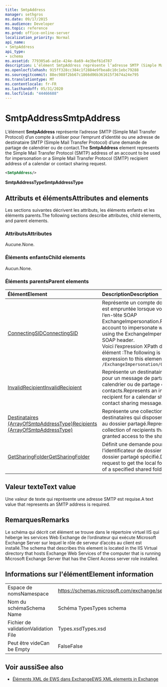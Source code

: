 ```yaml
---
title: SmtpAddress
manager: sethgros
ms.date: 09/17/2015
ms.audience: Developer
ms.topic: reference
ms.prod: office-online-server
localization_priority: Normal
api_name:
- SmtpAddress
api_type:
- schema
ms.assetid: 779305a6-ad1e-424e-8a69-4e3bef61d787
description: L’élément SmtpAddress représente l’adresse SMTP (Simple Mail Transfer Protocol) d’un compte à utiliser pour l’emprunt d’identité ou une adresse de destinataire SMTP (Simple Mail Transfer Protocol) d’une demande de partage de calendrier ou de contact.
ms.openlocfilehash: 915ff328cc384c1f2884e9fbea8c10c1ebc79288
ms.sourcegitcommit: 88ec988f2bb67c1866d06b361615f3674a24e795
ms.translationtype: MT
ms.contentlocale: fr-FR
ms.lasthandoff: 05/31/2020
ms.locfileid: "44466688"
---
```

# <a name="smtpaddress"></a><span data-ttu-id="9432e-103">SmtpAddress</span><span class="sxs-lookup"><span data-stu-id="9432e-103">SmtpAddress</span></span>

<span data-ttu-id="9432e-104">L’élément **SmtpAddress** représente l’adresse SMTP (Simple Mail Transfer Protocol) d’un compte à utiliser pour l’emprunt d’identité ou une adresse de destinataire SMTP (Simple Mail Transfer Protocol) d’une demande de partage de calendrier ou de contact.</span><span class="sxs-lookup"><span data-stu-id="9432e-104">The **SmtpAddress** element represents the Simple Mail Transfer Protocol (SMTP) address of an account to be used for impersonation or a Simple Mail Transfer Protocol (SMTP) recipient address of a calendar or contact sharing request.</span></span> 
  
```xml
<SmtpAddress/>
```

<span data-ttu-id="9432e-105">**SmtpAddressType**</span><span class="sxs-lookup"><span data-stu-id="9432e-105">**SmtpAddressType**</span></span>

## <a name="attributes-and-elements"></a><span data-ttu-id="9432e-106">Attributs et éléments</span><span class="sxs-lookup"><span data-stu-id="9432e-106">Attributes and elements</span></span>

<span data-ttu-id="9432e-107">Les sections suivantes décrivent les attributs, les éléments enfants et les éléments parents.</span><span class="sxs-lookup"><span data-stu-id="9432e-107">The following sections describe attributes, child elements, and parent elements.</span></span>
  
### <a name="attributes"></a><span data-ttu-id="9432e-108">Attributs</span><span class="sxs-lookup"><span data-stu-id="9432e-108">Attributes</span></span>

<span data-ttu-id="9432e-109">Aucune.</span><span class="sxs-lookup"><span data-stu-id="9432e-109">None.</span></span>
  
### <a name="child-elements"></a><span data-ttu-id="9432e-110">Éléments enfants</span><span class="sxs-lookup"><span data-stu-id="9432e-110">Child elements</span></span>

<span data-ttu-id="9432e-111">Aucun.</span><span class="sxs-lookup"><span data-stu-id="9432e-111">None.</span></span>
  
### <a name="parent-elements"></a><span data-ttu-id="9432e-112">Éléments parents</span><span class="sxs-lookup"><span data-stu-id="9432e-112">Parent elements</span></span>

|<span data-ttu-id="9432e-113">**Élément**</span><span class="sxs-lookup"><span data-stu-id="9432e-113">**Element**</span></span>|<span data-ttu-id="9432e-114">**Description**</span><span class="sxs-lookup"><span data-stu-id="9432e-114">**Description**</span></span>|
|:-----|:-----|
|[<span data-ttu-id="9432e-115">ConnectingSID</span><span class="sxs-lookup"><span data-stu-id="9432e-115">ConnectingSID</span></span>](connectingsid.md) <br/> |<span data-ttu-id="9432e-116">Représente un compte dont l’identité est empruntée lorsque vous utilisez l’en-tête SOAP ExchangeImpersonation.</span><span class="sxs-lookup"><span data-stu-id="9432e-116">Represents an account to impersonate when you are using the ExchangeImpersonation SOAP header.</span></span>  <br/> <span data-ttu-id="9432e-117">Voici l’expression XPath de cet élément :</span><span class="sxs-lookup"><span data-stu-id="9432e-117">The following is the XPath expression to this element:</span></span>  <br/>  `/ExchangeImpersonation/ConnectingSID` <br/> |
|[<span data-ttu-id="9432e-118">InvalidRecipient</span><span class="sxs-lookup"><span data-stu-id="9432e-118">InvalidRecipient</span></span>](invalidrecipient.md) <br/> |<span data-ttu-id="9432e-119">Représente un destinataire non valide pour un message de partage de calendrier ou de partage de contacts.</span><span class="sxs-lookup"><span data-stu-id="9432e-119">Represents an invalid recipient for a calendar sharing or contact sharing message.</span></span>  <br/> |
|[<span data-ttu-id="9432e-120">Destinataires (ArrayOfSmtpAddressType)</span><span class="sxs-lookup"><span data-stu-id="9432e-120">Recipients (ArrayOfSmtpAddressType)</span></span>](recipients-arrayofsmtpaddresstype.md) <br/> |<span data-ttu-id="9432e-121">Représente une collection de destinataires qui disposera d’un accès au dossier partagé.</span><span class="sxs-lookup"><span data-stu-id="9432e-121">Represents a collection of recipients that will be granted access to the shared folder.</span></span>  <br/> |
|[<span data-ttu-id="9432e-122">GetSharingFolder</span><span class="sxs-lookup"><span data-stu-id="9432e-122">GetSharingFolder</span></span>](getsharingfolder.md) <br/> |<span data-ttu-id="9432e-123">Définit une demande pour obtenir l’identificateur de dossier local d’un dossier partagé spécifié.</span><span class="sxs-lookup"><span data-stu-id="9432e-123">Defines a request to get the local folder identifier of a specified shared folder.</span></span>  <br/> |
   
## <a name="text-value"></a><span data-ttu-id="9432e-124">Valeur texte</span><span class="sxs-lookup"><span data-stu-id="9432e-124">Text value</span></span>

<span data-ttu-id="9432e-125">Une valeur de texte qui représente une adresse SMTP est requise.</span><span class="sxs-lookup"><span data-stu-id="9432e-125">A text value that represents an SMTP address is required.</span></span>
  
## <a name="remarks"></a><span data-ttu-id="9432e-126">Remarques</span><span class="sxs-lookup"><span data-stu-id="9432e-126">Remarks</span></span>

<span data-ttu-id="9432e-127">Le schéma qui décrit cet élément se trouve dans le répertoire virtuel IIS qui héberge les services Web Exchange de l’ordinateur qui exécute Microsoft Exchange Server sur lequel le rôle de serveur d’accès au client est installé.</span><span class="sxs-lookup"><span data-stu-id="9432e-127">The schema that describes this element is located in the IIS Virtual directory that hosts Exchange Web Services of the computer that is running Microsoft Exchange Server that has the Client Access server role installed.</span></span>
  
## <a name="element-information"></a><span data-ttu-id="9432e-128">Informations sur l'élément</span><span class="sxs-lookup"><span data-stu-id="9432e-128">Element information</span></span>

|||
|:-----|:-----|
|<span data-ttu-id="9432e-129">Espace de noms</span><span class="sxs-lookup"><span data-stu-id="9432e-129">Namespace</span></span>  <br/> |https://schemas.microsoft.com/exchange/services/2006/types  <br/> |
|<span data-ttu-id="9432e-130">Nom du schéma</span><span class="sxs-lookup"><span data-stu-id="9432e-130">Schema Name</span></span>  <br/> |<span data-ttu-id="9432e-131">Schéma Types</span><span class="sxs-lookup"><span data-stu-id="9432e-131">Types schema</span></span>  <br/> |
|<span data-ttu-id="9432e-132">Fichier de validation</span><span class="sxs-lookup"><span data-stu-id="9432e-132">Validation File</span></span>  <br/> |<span data-ttu-id="9432e-133">Types.xsd</span><span class="sxs-lookup"><span data-stu-id="9432e-133">Types.xsd</span></span>  <br/> |
|<span data-ttu-id="9432e-134">Peut être vide</span><span class="sxs-lookup"><span data-stu-id="9432e-134">Can be Empty</span></span>  <br/> |<span data-ttu-id="9432e-135">False</span><span class="sxs-lookup"><span data-stu-id="9432e-135">False</span></span>  <br/> |
   
## <a name="see-also"></a><span data-ttu-id="9432e-136">Voir aussi</span><span class="sxs-lookup"><span data-stu-id="9432e-136">See also</span></span>

- [<span data-ttu-id="9432e-137">Éléments XML de EWS dans Exchange</span><span class="sxs-lookup"><span data-stu-id="9432e-137">EWS XML elements in Exchange</span></span>](ews-xml-elements-in-exchange.md)

